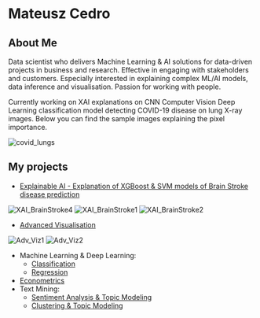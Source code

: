 # Mateusz Cedro
## About Me
Data scientist who delivers Machine Learning & AI solutions for data-driven projects in business and research. Effective in engaging with stakeholders and customers. Especially interested in explaining complex ML/AI models, data inference and visualisation. Passion for working with people.

Currently working on XAI explanations on CNN Computer Vision Deep Learning classification model detecting COVID-19 disease on lung X-ray images. Below you can find the sample images explaining the pixel importance.

![covid_lungs](https://github.com/mateuszcedro/mateuszcedro/blob/main/Explainable%20AI/Grads.png)


## My projects

- [Explainable AI - Explanation of XGBoost & SVM models of Brain Stroke disease prediction](https://htmlpreview.github.io/?https://raw.githubusercontent.com/mateuszcedro/mateuszcedro/main/Explainable%20AI/XAI_Shap_BrainStroke_html.html)

![XAI_BrainStroke4](https://github.com/mateuszcedro/mateuszcedro/blob/main/Explainable%20AI/xai_4.png)
![XAI_BrainStroke1](https://github.com/mateuszcedro/mateuszcedro/blob/main/Explainable%20AI/xai_1.png)
![XAI_BrainStroke2](https://github.com/mateuszcedro/mateuszcedro/blob/main/Explainable%20AI/xai_2.png)

- [Advanced Visualisation](https://github.com/mateuszcedro/mateuszcedro/blob/main/Visualisation/Advanced%20Visualisation.md)

![Adv_Viz1](https://github.com/mateuszcedro/mateuszcedro/blob/main/Visualisation/Plots/s10.png)
![Adv_Viz2](https://github.com/mateuszcedro/mateuszcedro/blob/main/Visualisation/Plots/s3.png)

- Machine Learning & Deep Learning:
    - [Classification](https://htmlpreview.github.io/?https://github.com/mateuszcedro/mateuszcedro/blob/main/Machine%20Learning%20%26%20Deep%20Learning/Classification.html)
    - [Regression](https://github.com/mateuszcedro/mateuszcedro/blob/main/Machine%20Learning%20%26%20Deep%20Learning/Regression.pdf)
- [Econometrics](https://github.com/mateuszcedro/mateuszcedro/blob/main/Econometrics/Econometrics.ipynb)
- Text Mining:
    - [Sentiment Analysis & Topic Modeling](https://htmlpreview.github.io/?https://github.com/mateuszcedro/mateuszcedro/blob/main/Text%20mining/Sentiment%20Analysis%20%26%20Topic%20Modeling.html)
    - [Clustering & Topic Modeling](https://htmlpreview.github.io/?https://github.com/mateuszcedro/mateuszcedro/blob/main/Text%20mining/Clustering%20%26%20Topic%20Modeling.html)


<!---
mateuszcedro/mateuszcedro is a ✨ special ✨ repository because its `README.md` (this file) appears on your GitHub profile.
You can click the Preview link to take a look at your changes.
--->
